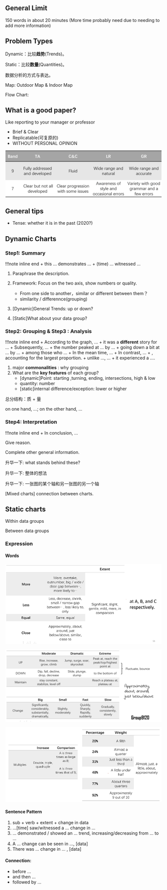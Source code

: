## General Limit

150 words in about 20 minutes
(More time probably need due to needing to add more information)

## Problem Types

Dynamic：比较**趋势**(Trends)。

Static：比较**数量**(Quantities)。

数据分析的方式与表达。

Map: Outdoor Map & Indoor Map

Flow Chart: 

## What is a good paper?

Like reporting to your manager or professor

+ Brief & Clear
+ Replicatable(可复原的)
+ WITHOUT PERSONAL OPINION

![](what-is-good-writing.png)

## General tips

+ Tense: whether it is in the past (2020?)

## Dynamic Charts

### Step1: Summary

!!!note inline end 
    + this ... demonstrates ...
    + (time) ... witnessed ...


1. Paraphrase the description.

2. Framework: Focus on the two axis, show numbers or quality.
    + From one side to another，similar or different between them？
    + similarity / differennce(grouping)


3. [Dynamic]General Trends: up or down?

4. [Static]What about your data group?

### Step2: Grouping & Step3 : Analysis

!!!note inline end
    + According to the graph, ...
    + it was a **different** story for ... 
    + Subsequently, ... 
    + the number peaked at ... by ...
    + going down a bit at ... by ...
    + among those who ...
    + In the mean time, ...
    + In contrast, ...
    + , accounting for the largest proportion.
    + unlike ..., ...
    + it experienced a  ....

1. major __commonalities__ : why grouping
2. What are the **key features** of each group?
    * [dynamic]Point: starting ,turning, ending, intersections, high & low
    * quantity: number
    * [static]internal difference/exception: lower or higher

总分结构：质 + 量

on one hand, ...; on the other hand, ...

### Step4: Interpretation

!!!note inline end
    + In conclusion, ...

Give reason.

Complete other general information.

升华一下: what stands behind these?

升华一下: 整体的想法

升华一下: 一张图的某个轴和另一张图的另一个轴

[Mixed charts] connection between charts.



## Static charts

Within data groups

Between data groups


### Expression

#### Words

![image-20220210205848565](expression-static.png)

![image-20220209225058478](experssion-1.png)

![image-20220210210009153](expression-number.png)

#### Sentence Pattern

1. sub + verb + extent + change in data
2. ...[time] saw/witnessed a   ... change in ...
3. ... demonstrated / showed an ... trend, increasing/decreasing from ...  to ...
4. A ... change can be seen in ..., [data] 
5. There was  ... change in  ... , [data]

#### Connection:

+ before ...
+ and then ...
+ followed by ...